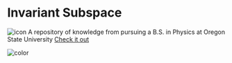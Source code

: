 <!-- https://svs.gsfc.nasa.gov/13326 -->
<h1 id="cover-heading">Invariant Subspace</h1>

![icon](/_media/background.gif "Source: https://svs.gsfc.nasa.gov/13326")
A repository of knowledge from pursuing a B.S. in Physics at Oregon State University
[Check it out](/home#Physics.md)

![color](#f0f0f0)
